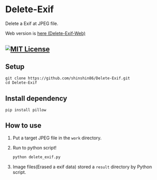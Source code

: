 # Delete-Exif
Delete a Exif at JPEG file.

Web version is [here (Delete-Exif-Web)](https://github.com/shinshin86/Delete-Exif-Web)


[![MIT License](http://img.shields.io/badge/license-MIT-blue.svg?style=flat)](./LICENSE)
------
## Setup

    git clone https://github.com/shinshin86/Delete-Exif.git
    cd Delete-Exif

## Install dependency

	pip install pillow

## How to use

1. Put a target JPEG file in the ``work`` directory.

2. Run to python script!

   ```bash
   python delete_exif.py
   ```
   
3. Image files(Erased a exif data) stored a `result` directory by Python script.

